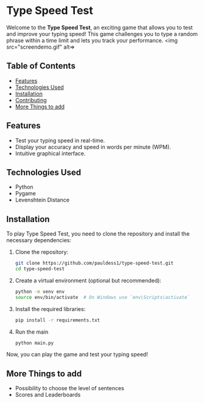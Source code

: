 # Type Speed Test

Welcome to the **Type Speed Test**, an exciting game that allows you to test and improve your typing speed! This game challenges you to type a random phrase within a time limit and lets you track your performance.
<img src="screendemo.gif" alt=>
## Table of Contents

- [Features](#features)
- [Technologies Used](#technologies-used)
- [Installation](#installation)
- [Contributing](#contributing)
- [More Things to add](#more-things-to-add)

## Features

- Test your typing speed in real-time.
- Display your accuracy and speed in words per minute (WPM).
- Intuitive graphical interface.

## Technologies Used

- Python
- Pygame
- Levenshtein Distance

## Installation

To play Type Speed Test, you need to clone the repository and install the necessary dependencies:

1. Clone the repository:
   ```bash
   git clone https://github.com/pauldess1/type-speed-test.git
   cd type-speed-test

2. Create a virtual environment (optional but recommended):
    ```bash
    python -m venv env
    source env/bin/activate  # On Windows use `env\Scripts\activate`

3. Install the required libraries:
    ```bash
    pip install -r requirements.txt

4. Run the main
    ```bash
    python main.py

Now, you can play the game and test your typing speed!

## More Things to add
- Possibility to choose the level of sentences
- Scores and Leaderboards
